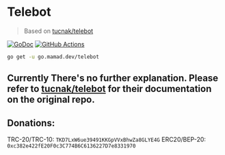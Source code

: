 # Telebot

> Based on [tucnak/telebot](https://github.com/tucnak/telebot)

[![GoDoc](https://godoc.org/go.mamad.dev/telebot?status.svg)](https://godoc.org/go.mamad.dev/telebot)
[![GitHub Actions](https://github.com/reloadlife/telebot/actions/workflows/go.yml/badge.svg)](https://github.com/reloadlife/telebot/actions)

```bash
go get -u go.mamad.dev/telebot
```

## Currently There's no further explanation. Please refer to [tucnak/telebot](https://github.com/tucnak/telebot) for their documentation on the original repo.

## Donations:

TRC-20/TRC-10: `TKD7LxW6ue39491KKGpVVxBhwZa8GLYE4G`
ERC20/BEP-20: `0xc382e422fE20F0c3C774B6C6136227D7e8331970`